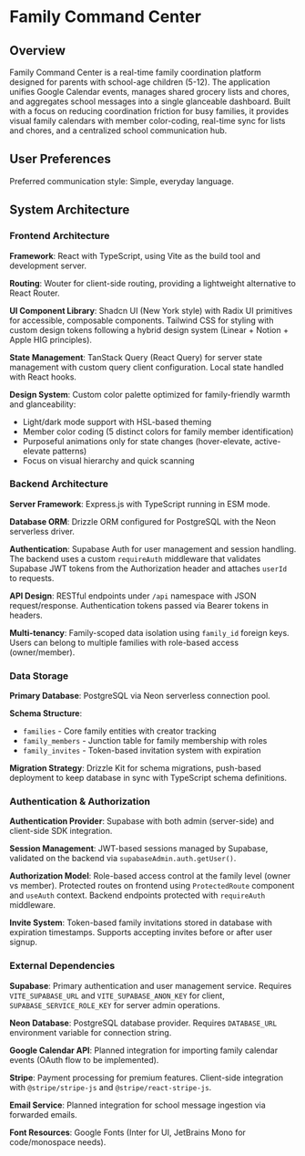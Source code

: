 # Family Command Center

## Overview

Family Command Center is a real-time family coordination platform designed for parents with school-age children (5-12). The application unifies Google Calendar events, manages shared grocery lists and chores, and aggregates school messages into a single glanceable dashboard. Built with a focus on reducing coordination friction for busy families, it provides visual family calendars with member color-coding, real-time sync for lists and chores, and a centralized school communication hub.

## User Preferences

Preferred communication style: Simple, everyday language.

## System Architecture

### Frontend Architecture

**Framework**: React with TypeScript, using Vite as the build tool and development server.

**Routing**: Wouter for client-side routing, providing a lightweight alternative to React Router.

**UI Component Library**: Shadcn UI (New York style) with Radix UI primitives for accessible, composable components. Tailwind CSS for styling with custom design tokens following a hybrid design system (Linear + Notion + Apple HIG principles).

**State Management**: TanStack Query (React Query) for server state management with custom query client configuration. Local state handled with React hooks.

**Design System**: Custom color palette optimized for family-friendly warmth and glanceability:
- Light/dark mode support with HSL-based theming
- Member color coding (5 distinct colors for family member identification)
- Purposeful animations only for state changes (hover-elevate, active-elevate patterns)
- Focus on visual hierarchy and quick scanning

### Backend Architecture

**Server Framework**: Express.js with TypeScript running in ESM mode.

**Database ORM**: Drizzle ORM configured for PostgreSQL with the Neon serverless driver.

**Authentication**: Supabase Auth for user management and session handling. The backend uses a custom `requireAuth` middleware that validates Supabase JWT tokens from the Authorization header and attaches `userId` to requests.

**API Design**: RESTful endpoints under `/api` namespace with JSON request/response. Authentication tokens passed via Bearer tokens in headers.

**Multi-tenancy**: Family-scoped data isolation using `family_id` foreign keys. Users can belong to multiple families with role-based access (owner/member).

### Data Storage

**Primary Database**: PostgreSQL via Neon serverless connection pool.

**Schema Structure**:
- `families` - Core family entities with creator tracking
- `family_members` - Junction table for family membership with roles
- `family_invites` - Token-based invitation system with expiration

**Migration Strategy**: Drizzle Kit for schema migrations, push-based deployment to keep database in sync with TypeScript schema definitions.

### Authentication & Authorization

**Authentication Provider**: Supabase with both admin (server-side) and client-side SDK integration.

**Session Management**: JWT-based sessions managed by Supabase, validated on the backend via `supabaseAdmin.auth.getUser()`.

**Authorization Model**: Role-based access control at the family level (owner vs member). Protected routes on frontend using `ProtectedRoute` component and `useAuth` context. Backend endpoints protected with `requireAuth` middleware.

**Invite System**: Token-based family invitations stored in database with expiration timestamps. Supports accepting invites before or after user signup.

### External Dependencies

**Supabase**: Primary authentication and user management service. Requires `VITE_SUPABASE_URL` and `VITE_SUPABASE_ANON_KEY` for client, `SUPABASE_SERVICE_ROLE_KEY` for server admin operations.

**Neon Database**: PostgreSQL database provider. Requires `DATABASE_URL` environment variable for connection string.

**Google Calendar API**: Planned integration for importing family calendar events (OAuth flow to be implemented).

**Stripe**: Payment processing for premium features. Client-side integration with `@stripe/stripe-js` and `@stripe/react-stripe-js`.

**Email Service**: Planned integration for school message ingestion via forwarded emails.

**Font Resources**: Google Fonts (Inter for UI, JetBrains Mono for code/monospace needs).